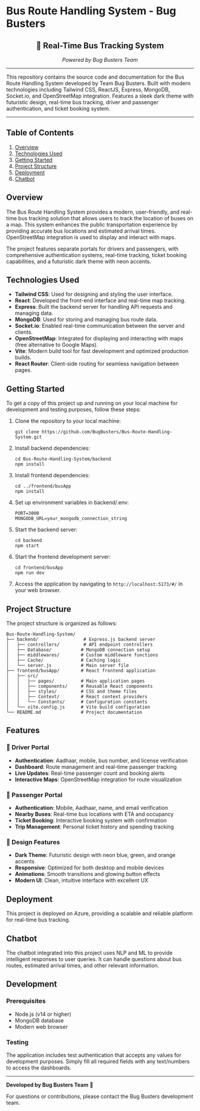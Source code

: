 # Bus Route Handling System - Bug Busters 

<div align="center">
  <h2>🚌 Real-Time Bus Tracking System</h2>
  <p><em>Powered by Bug Busters Team</em></p>
</div>

---

This repository contains the source code and documentation for the Bus Route Handling System developed by Team Bug Busters. Built with modern technologies including Tailwind CSS, ReactJS, Express, MongoDB, Socket.io, and OpenStreetMap integration. Features a sleek dark theme with futuristic design, real-time bus tracking, driver and passenger authentication, and ticket booking system.

---

## Table of Contents

1. [Overview](#overview)
2. [Technologies Used](#technologies-used)
3. [Getting Started](#getting-started)
4. [Project Structure](#project-structure)
5. [Deployment](#deployment)
6. [Chatbot](#chatbot)

## Overview

The Bus Route Handling System provides a modern, user-friendly, and real-time bus tracking solution that allows users to track the location of buses on a map. This system enhances the public transportation experience by providing accurate bus locations and estimated arrival times. OpenStreetMap integration is used to display and interact with maps.

The project features separate portals for drivers and passengers, with comprehensive authentication systems, real-time tracking, ticket booking capabilities, and a futuristic dark theme with neon accents.

## Technologies Used

- **Tailwind CSS**: Used for designing and styling the user interface.
- **React**: Developed the front-end interface and real-time map tracking.
- **Express**: Built the backend server for handling API requests and managing data.
- **MongoDB**: Used for storing and managing bus route data.
- **Socket.io**: Enabled real-time communication between the server and clients.
- **OpenStreetMap**: Integrated for displaying and interacting with maps (free alternative to Google Maps).
- **Vite**: Modern build tool for fast development and optimized production builds.
- **React Router**: Client-side routing for seamless navigation between pages.

## Getting Started

To get a copy of this project up and running on your local machine for development and testing purposes, follow these steps:

1. Clone the repository to your local machine:

   ```shell
   git clone https://github.com/BugBusters/Bus-Route-Handling-System.git
   ```

2. Install backend dependencies:

   ```shell
   cd Bus-Route-Handling-System/backend
   npm install
   ```

3. Install frontend dependencies:

   ```shell
   cd ../frontend/busApp
   npm install
   ```

4. Set up environment variables in backend/.env:

   ```shell
   PORT=3000
   MONGODB_URL=your_mongodb_connection_string
   ```

5. Start the backend server:

   ```shell
   cd backend
   npm start
   ```

6. Start the frontend development server:

   ```shell
   cd frontend/busApp
   npm run dev
   ```

7. Access the application by navigating to `http://localhost:5173/#/` in your web browser.

## Project Structure

The project structure is organized as follows:
```
Bus-Route-Handling-System/
├── backend/                 # Express.js backend server
│   ├── controllers/         # API endpoint controllers
│   ├── Database/           # MongoDB connection setup
│   ├── middlewares/        # Custom middleware functions
│   ├── Cache/              # Caching logic
│   └── server.js           # Main server file
├── frontend/busApp/        # React frontend application
│   ├── src/
│   │   ├── pages/          # Main application pages
│   │   ├── components/     # Reusable React components
│   │   ├── styles/         # CSS and theme files
│   │   ├── Context/        # React context providers
│   │   └── Constants/      # Configuration constants
│   └── vite.config.js      # Vite build configuration
└── README.md               # Project documentation
```

## Features

### 🚌 Driver Portal
- **Authentication**: Aadhaar, mobile, bus number, and license verification
- **Dashboard**: Route management and real-time passenger tracking
- **Live Updates**: Real-time passenger count and booking alerts
- **Interactive Maps**: OpenStreetMap integration for route visualization

### 👥 Passenger Portal
- **Authentication**: Mobile, Aadhaar, name, and email verification
- **Nearby Buses**: Real-time bus locations with ETA and occupancy
- **Ticket Booking**: Interactive booking system with confirmation
- **Trip Management**: Personal ticket history and spending tracking

### 🎨 Design Features
- **Dark Theme**: Futuristic design with neon blue, green, and orange accents
- **Responsive**: Optimized for both desktop and mobile devices
- **Animations**: Smooth transitions and glowing button effects
- **Modern UI**: Clean, intuitive interface with excellent UX

## Deployment

This project is deployed on Azure, providing a scalable and reliable platform for real-time bus tracking. 

## Chatbot

The chatbot integrated into this project uses NLP and ML to provide intelligent responses to user queries. It can handle questions about bus routes, estimated arrival times, and other relevant information. 

## Development

### Prerequisites
- Node.js (v14 or higher)
- MongoDB database
- Modern web browser

### Testing
The application includes test authentication that accepts any values for development purposes. Simply fill all required fields with any text/numbers to access the dashboards.

---

**Developed by Bug Busters Team** 🚀

For questions or contributions, please contact the Bug Busters development team.
